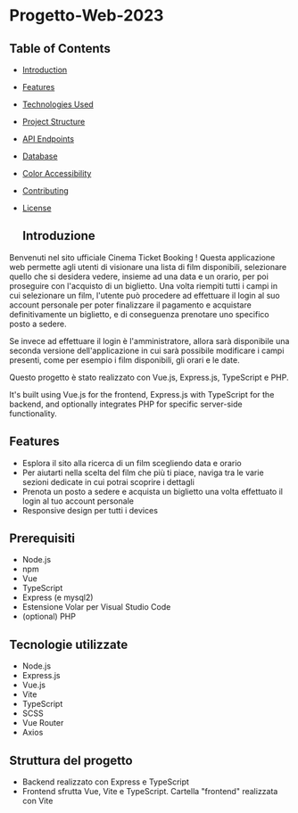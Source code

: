 # Progetto-Web-2023

## Table of Contents

- [Introduction](#introduction)
- [Features](#features)
- [Technologies Used](#technologies-used)
- [Project Structure](#project-structure)
- [API Endpoints](#api-endpoints)
- [Database](#database)
- [Color Accessibility](#color-accessibility)
- [Contributing](#contributing)
- [License](#license)

  ## Introduzione
Benvenuti nel sito ufficiale Cinema Ticket Booking ! 
Questa applicazione web permette agli utenti di visionare una lista di film disponibili, selezionare quello che si desidera vedere, insieme ad una data e un orario, per poi proseguire con l'acquisto di un biglietto.
Una volta riempiti tutti i campi in cui selezionare un film, l'utente può procedere ad effettuare il login al suo account personale per poter 
finalizzare il pagamento e acquistare definitivamente un biglietto, e di conseguenza prenotare uno specifico posto a sedere.

Se invece ad effettuare il login è l'amministratore, allora sarà disponibile una seconda versione dell'applicazione in cui sarà possibile
modificare i campi presenti, come per esempio i film disponibili, gli orari e le date.

Questo progetto è stato realizzato con Vue.js, Express.js, TypeScript e PHP.

It's built using Vue.js for the frontend, Express.js with TypeScript for the backend, and optionally integrates PHP for specific server-side functionality.

## Features
- Esplora il sito alla ricerca di un film scegliendo data e orario
- Per aiutarti nella scelta del film che più ti piace, naviga tra le varie sezioni dedicate in cui potrai scoprire i dettagli
- Prenota un posto a sedere e acquista un biglietto una volta effettuato il login al tuo account personale
- Responsive design per tutti i devices

## Prerequisiti
- Node.js
- npm
- Vue
- TypeScript
- Express (e mysql2)
- Estensione Volar per Visual Studio Code
- (optional) PHP

## Tecnologie utilizzate
- Node.js
- Express.js
- Vue.js
- Vite
- TypeScript
- SCSS
- Vue Router
- Axios

## Struttura del progetto
- Backend realizzato con Express e TypeScript
- Frontend sfrutta Vue, Vite e TypeScript. Cartella "frontend" realizzata con Vite
